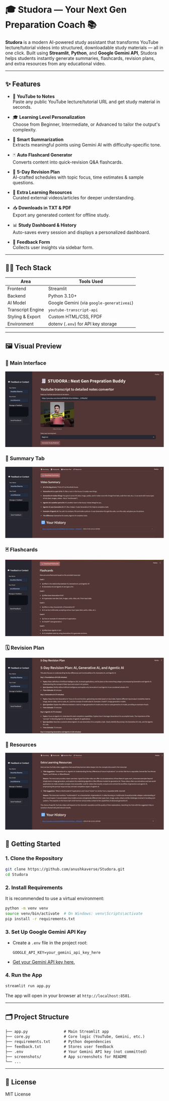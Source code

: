 # 🎓 Studora — Your Next Gen Preparation Coach 📚

**Studora** is a modern AI-powered study assistant that transforms YouTube lecture/tutorial videos into structured, downloadable study materials — all in one click. Built using **Streamlit**, **Python**, and **Google Gemini API**, Studora helps students instantly generate summaries, flashcards, revision plans, and extra resources from any educational video.

---

## ✨ Features

- 🔗 **YouTube to Notes**  
  Paste any public YouTube lecture/tutorial URL and get study material in seconds.

- 🎓 **Learning Level Personalization**  
  Choose from Beginner, Intermediate, or Advanced to tailor the output's complexity.

- 📝 **Smart Summarization**  
  Extracts meaningful points using Gemini AI with difficulty-specific tone.

- 🃏 **Auto Flashcard Generator**  
  Converts content into quick-revision Q&A flashcards.

- 📅 **5-Day Revision Plan**  
  AI-crafted schedules with topic focus, time estimates & sample questions.

- 🔗 **Extra Learning Resources**  
  Curated external videos/articles for deeper understanding.

- 📥 **Downloads in TXT & PDF**  
  Export any generated content for offline study.

- 📊 **Study Dashboard & History**  
  Auto-saves every session and displays a personalized dashboard.

- 💌 **Feedback Form**  
  Collects user insights via sidebar form.

---

## 🧑‍💻 Tech Stack

| Area              | Tools Used                          |
|-------------------|-------------------------------------|
| Frontend          | Streamlit                           |
| Backend           | Python 3.10+                        |
| AI Model          | Google Gemini (via `google-generativeai`) |
| Transcript Engine | `youtube-transcript-api`            |
| Styling & Export  | Custom HTML/CSS, FPDF               |
| Environment       | dotenv (`.env`) for API key storage |

---
## 🖼️ Visual Preview

### 🧭 Main Interface
![Main Interface](studora.1.jpg)

### 📝 Summary Tab
![Summary Tab](studora.2.jpg)

### 🃏 Flashcards
![Flashcards](studora.3.jpg)

### 🗓️ Revision Plan
![Revision Plan](studora.4.jpg)

### 🔗 Resources
![Resources](studora.5.jpg)


## 🚀 Getting Started

### 1. Clone the Repository
```bash
git clone https://github.com/anushkaverse/Studora.git
cd Studora
```

### 2. Install Requirements
It is recommended to use a virtual environment:
```bash
python -m venv venv
source venv/bin/activate  # On Windows: venv\Scripts\activate
pip install -r requirements.txt
```

### 3. Set Up Google Gemini API Key
- Create a `.env` file in the project root:
  ```
  GOOGLE_API_KEY=your_gemini_api_key_here
  ```
- [Get your Gemini API key here.](https://ai.google.dev/gemini-api/docs/get-api-key)

### 4. Run the App
```bash
streamlit run app.py
```

The app will open in your browser at `http://localhost:8501`.

---

## 🗂️ Project Structure
```
├── app.py                # Main Streamlit app
├── core.py               # Core logic (YouTube, Gemini, etc.)
├── requirements.txt      # Python dependencies
├── feedback.txt          # Stores user feedback
├── .env                  # Your Gemini API key (not committed)
├── screenshots/          # App screenshots for README
└── ...
```


---

## 📄 License

MIT License
